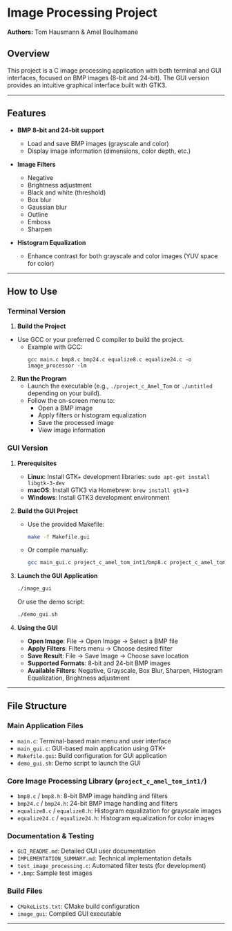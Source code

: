 # Image Processing Project

**Authors:** Tom Hausmann & Amel Boulhamane


## Overview

This project is a C image processing application with both terminal and GUI interfaces, focused on BMP images (8-bit and 24-bit). The GUI version provides an intuitive graphical interface built with GTK3. 

---

## Features

- **BMP 8-bit and 24-bit support**
  - Load and save BMP images (grayscale and color)
  - Display image information (dimensions, color depth, etc.)

- **Image Filters**
  - Negative
  - Brightness adjustment
  - Black and white (threshold)
  - Box blur
  - Gaussian blur
  - Outline
  - Emboss
  - Sharpen

- **Histogram Equalization**
  - Enhance contrast for both grayscale and color images (YUV space for color)

---

## How to Use

### Terminal Version
1. **Build the Project**
- Use GCC or your preferred C compiler to build the project.
    - Example with GCC:
      ```
      gcc main.c bmp8.c bmp24.c equalize8.c equalize24.c -o image_processor -lm
      ```

2. **Run the Program**
   - Launch the executable (e.g., `./project_c_Amel_Tom` or `./untitled` depending on your build).
   - Follow the on-screen menu to:
     - Open a BMP image
     - Apply filters or histogram equalization
     - Save the processed image
     - View image information

### GUI Version
1. **Prerequisites**
   - **Linux**: Install GTK+ development libraries: `sudo apt-get install libgtk-3-dev`
   - **macOS**: Install GTK3 via Homebrew: `brew install gtk+3`
   - **Windows**: Install GTK3 development environment

2. **Build the GUI Project**
   - Use the provided Makefile:
     ```bash
     make -f Makefile.gui
     ```
   - Or compile manually:
     ```bash
     gcc main_gui.c project_c_amel_tom_int1/bmp8.c project_c_amel_tom_int1/bmp24.c project_c_amel_tom_int1/equalize8.c project_c_amel_tom_int1/equalize24.c -o image_gui `pkg-config --cflags --libs gtk+-3.0` -lm
     ```

3. **Launch the GUI Application**
   ```bash
   ./image_gui
   ```
   
   Or use the demo script:
   ```bash
   ./demo_gui.sh
   ```

4. **Using the GUI**
   - **Open Image**: File → Open Image → Select a BMP file
   - **Apply Filters**: Filters menu → Choose desired filter
   - **Save Result**: File → Save Image → Choose save location
   - **Supported Formats**: 8-bit and 24-bit BMP images
   - **Available Filters**: Negative, Grayscale, Box Blur, Sharpen, Histogram Equalization, Brightness adjustment

---

## File Structure

### Main Application Files
- `main.c`: Terminal-based main menu and user interface
- `main_gui.c`: GUI-based main application using GTK+
- `Makefile.gui`: Build configuration for GUI application
- `demo_gui.sh`: Demo script to launch the GUI

### Core Image Processing Library (`project_c_amel_tom_int1/`)
- `bmp8.c` / `bmp8.h`: 8-bit BMP image handling and filters
- `bmp24.c` / `bmp24.h`: 24-bit BMP image handling and filters
- `equalize8.c` / `equalize8.h`: Histogram equalization for grayscale images
- `equalize24.c` / `equalize24.h`: Histogram equalization for color images

### Documentation & Testing
- `GUI_README.md`: Detailed GUI user documentation
- `IMPLEMENTATION_SUMMARY.md`: Technical implementation details
- `test_image_processing.c`: Automated filter tests (for development)
- `*.bmp`: Sample test images

### Build Files
- `CMakeLists.txt`: CMake build configuration
- `image_gui`: Compiled GUI executable

---



